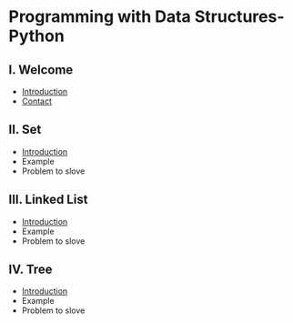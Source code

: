 # Programming with Data Structures-Python
## I. Welcome
* [Introduction](0-welcome.md)
* [Contact](ll/contact.md)
## II. Set
* [Introduction](1-set.md)
* Example
* Problem to slove
## III. Linked List
* [Introduction](2-linklist.md)
* Example
* Problem to slove
## IV. Tree
* [Introduction](3-tree.md)
* Example
* Problem to slove
